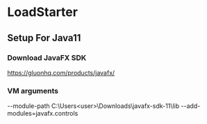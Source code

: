 # LoadStarter
## Setup For Java11
### Download JavaFX SDK
https://gluonhq.com/products/javafx/
### VM arguments
--module-path C:\Users\<user>\Downloads\javafx-sdk-11\lib --add-modules=javafx.controls

